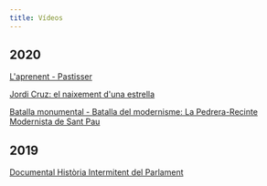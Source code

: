 ```yaml
---
title: Vídeos
---
```


## 2020

[L'aprenent - Pastisser](https://www.youtube.com/watch?v=oQuC1Freapc)

[Jordi Cruz: el naixement d'una estrella](https://www.youtube.com/watch?v=wVgLBr9y1uQ)

[Batalla monumental - Batalla del modernisme: La Pedrera-Recinte Modernista de Sant Pau](https://www.ccma.cat/tv3/alacarta/batalla-monumental/batalla-del-modernisme-la-pedrera-recinte-modernista-de-sant-pau/video/6080743/)


## 2019

[Documental Història Intermitent del Parlament](https://www.ccma.cat/tv3/alacarta/programa/historia-intermitent-del-parlament/video-amp/6068415/)
